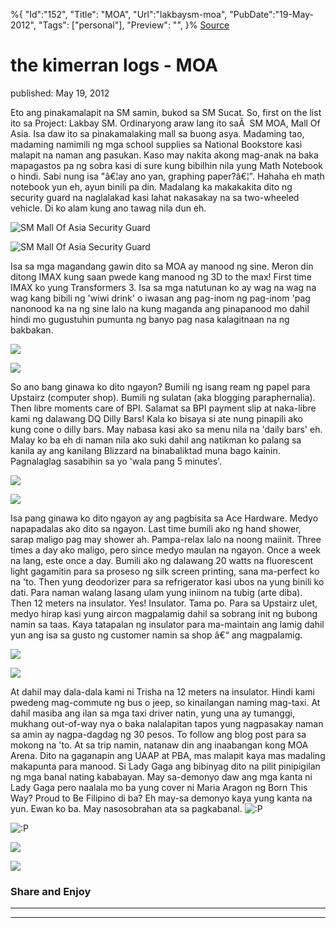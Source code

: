﻿%{
    "Id":"152",
    "Title": "MOA",
    "Url":"lakbaysm-moa",
    "PubDate":"19-May-2012",
    "Tags": ["personal"],
    "Preview": "",
}%
[Source](http://markhughneri.com/blog/405/lakbaysm-moa/ "Permalink to the kimerran logs - MOA")

# the kimerran logs - MOA

published: May 19, 2012

Eto ang pinakamalapit na SM samin, bukod sa SM Sucat. So, first on the list ito sa Project: Lakbay SM. Ordinaryong araw lang ito saÂ  SM MOA, Mall Of Asia. Isa daw ito sa pinakamalaking mall sa buong asya. Madaming tao, madaming namimili ng mga school supplies sa National Bookstore kasi malapit na naman ang pasukan. Kaso may nakita akong mag-anak na baka mapagastos pa ng sobra kasi di sure kung bibilhin nila yung Math Notebook o hindi. Sabi nung isa "â€¦ay ano yan, graphing paper?â€¦". Hahaha eh math notebook yun eh, ayun binili pa din. Madalang ka makakakita dito ng security guard na naglalakad kasi lahat nakasakay na sa two-wheeled vehicle. Di ko alam kung ano tawag nila dun eh.


![][1]

![][2]

Isa sa mga magandang gawin dito sa MOA ay manood ng sine. Meron din ditong IMAX kung saan pwede kang manood ng 3D to the max! First time IMAX ko yung Transformers 3. Isa sa mga natutunan ko ay wag na wag na wag kang bibili ng 'wiwi drink' o iwasan ang pag-inom ng pag-inom 'pag nanonood ka na ng sine lalo na kung maganda ang pinapanood mo dahil hindi mo gugustuhin pumunta ng banyo pag nasa kalagitnaan na ng bakbakan.

![][3]

![][4]

So ano bang ginawa ko dito ngayon? Bumili ng isang ream ng papel para Upstairz (computer shop). Bumili ng sulatan (aka blogging paraphernalia). Then libre moments care of BPI. Salamat sa BPI payment slip at naka-libre kami ng dalawang DQ Dilly Bars! Kala ko bisaya si ate nung pinapili ako kung cone o dilly bars. May nabasa kasi ako sa menu nila na 'daily bars' eh. Malay ko ba eh di naman nila ako suki dahil ang natikman ko palang sa kanila ay ang kanilang Blizzard na binabaliktad muna bago kainin. Pagnalaglag sasabihin sa yo 'wala pang 5 minutes'.

![][3]

![][5]

Isa pang ginawa ko dito ngayon ay ang pagbisita sa Ace Hardware. Medyo napapadalas ako dito sa ngayon. Last time bumili ako ng hand shower, sarap maligo pag may shower ah. Pampa-relax lalo na noong maiinit. Three times a day ako maligo, pero since medyo maulan na ngayon. Once a week na lang, este once a day. Bumili ako ng dalawang 20 watts na fluorescent light gagamitin para sa proseso ng silk screen printing, sana ma-perfect ko na 'to. Then yung deodorizer para sa refrigerator kasi ubos na yung binili ko dati. Para naman walang lasang ulam yung iniinom na tubig (arte diba). Then 12 meters na insulator. Yes! Insulator. Tama po. Para sa Upstairz ulet, medyo hirap kasi yung aircon magpalamig dahil sa sobrang init ng bubong namin sa taas. Kaya tatapalan ng insulator para ma-maintain ang lamig dahil yun ang isa sa gusto ng customer namin sa shop â€“ ang magpalamig.

![][3]

![][6]

At dahil may dala-dala kami ni Trisha na 12 meters na insulator. Hindi kami pwedeng mag-commute ng bus o jeep, so kinailangan naming mag-taxi. At dahil masiba ang ilan sa mga taxi driver natin, yung una ay tumanggi, mukhang out-of-way nya o baka nalalapitan tapos yung nagpasakay naman sa amin ay nagpa-dagdag ng 30 pesos. To follow ang blog post para sa mokong na 'to. At sa trip namin, natanaw din ang inaabangan kong MOA Arena. Dito na gaganapin ang UAAP at PBA, mas malapit kaya mas madaling makapunta para manood. Si Lady Gaga ang bibinyag dito na pilit pinipigilan ng mga banal nating kababayan. May sa-demonyo daw ang mga kanta ni Lady Gaga pero naalala mo ba yung cover ni Maria Aragon ng Born This Way? Proud to Be Filipino di ba? Eh may-sa demonyo kaya yung kanta na yun. Ewan ko ba. May nasosobrahan ata sa pagkabanal. ![:P][3]

![:P][7]

![][3]

![][8]

### Share and Enjoy

* * *

* * *

[1]: http://markhughneri.com/blog/assets/loading.gif "SM Mall Of Asia Security Guard"
[2]: http://farm9.staticflickr.com/8011/7227033930_3d96c6c790.jpg "SM Mall Of Asia Security Guard"
[3]: http://markhughneri.com/blog/assets/loading.gif
[4]: http://farm8.staticflickr.com/7211/7227032420_9611a0fdf4.jpg
[5]: http://farm6.staticflickr.com/5333/7227033188_5645cf43d8.jpg
[6]: http://farm9.staticflickr.com/8158/7227032840_1c59709e65.jpg
[7]: http://markhughneri.com/blog/wp-includes/images/smilies/icon_razz.gif
[8]: http://farm8.staticflickr.com/7105/7227031958_8a00c6cf03.jpg
